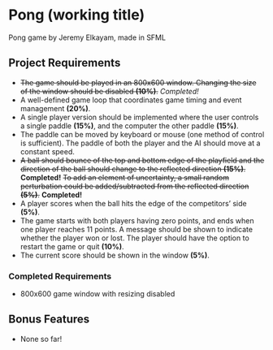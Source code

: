 # Pong (working title)
Pong game by Jeremy Elkayam, made in SFML

## Project Requirements
- ~~The game should be played in an 800x600 window. Changing the size of the window should be disabled
__(10%)__.~~
_Completed!_
- A well-defined game loop that coordinates game timing and event management __(20%)__.
- A single player version should be implemented where the user controls a single paddle __(15%)__,
and the computer the other paddle __(15%)__.
- The paddle can be moved by keyboard or mouse (one method of control is sufficient). The paddle
of both the player and the AI should move at a constant speed.
- ~~A ball should bounce of the top and bottom edge of the playfield and the direction of the ball should
change to the reflected direction __(15%)__.~~
__Completed!__
~~To add an element of uncertainty, a small random perturbation
could be added/subtracted from the reflected direction __(5%)__.~~
__Completed!__
- A player scores when the ball hits the edge of the competitors’ side __(5%)__.
- The game starts with both players having zero points, and ends when one player reaches 11 
points. A message should be shown to indicate whether the player won or lost.  The player 
should have the option to restart the game or quit __(10%)__.
- The current score should be shown in the window __(5%)__.


### Completed Requirements
- 800x600 game window with resizing disabled

## Bonus Features
- None so far!

